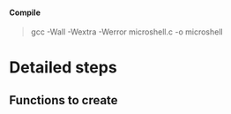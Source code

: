 #### Compile
> gcc -Wall -Wextra -Werror microshell.c -o microshell
# Detailed steps

## Functions to create
### 
